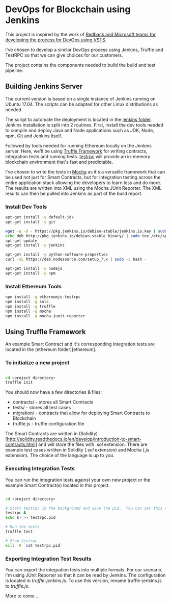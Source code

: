 # DevOps for Blockchain using Jenkins

This project is inspired by the work of [Redback and Microsoft teams for developing the process for DevOps using VSTS](https://microsoft.github.io/techcasestudies/redback-devops.html).

I've chosen to develop a similar DevOps process using Jenkins, Truffle and TestRPC so that we can give choices for our customers.

The project contains the components needed to build the build and test pipeline.

## Building Jenkins Server

The current version is based on a single instance of Jenkins running on Ubuntu 17.04.  The scripts can be adapted for other Linux distributions as needed.

The script to automate the deployment is located in the [jenkins folder](jenkins/master-install.sh).  Jenkins installation is split into 2 routines.  First, install the dev tools needed to compile and deploy Java and Node applications such as JDK, Node, npm, Git and Jenkins itself.

Followed by tools needed for running Ethereum locally on the Jenkins server.  Here, we'll be using [Truffle Framework](http://truffleframework.com/) for writing contracts, integration tests and running tests.  [testrpc](https://github.com/ethereumjs/testrpc) will provide an in-memory blockchain environment that's fast and predictable.

I've chosen to write the tests in [Mocha](https://mochajs.org/) as it's a versatile framework that can be used not just for Smart Contracts, but for integration testing across the entire application stack allowing the developers to learn less and do more.  The results are written into XML using the Mocha JUnit Reporter.  The XML results can then be pulled into Jenkins as part of the build report.

### Install Dev Tools

```bash
apt-get install -y default-jdk
apt-get install -y git

wget -q -O - https://pkg.jenkins.io/debian-stable/jenkins.io.key | sudo apt-key add -
echo deb http://pkg.jenkins.io/debian-stable binary/ | sudo tee /etc/apt/sources.list.d/jenkins.list
apt-get update
apt-get install -y jenkins

apt-get install -y python-software-properties
curl -sL https://deb.nodesource.com/setup_7.x | sudo -E bash -

apt-get install -y nodejs
apt-get install -y npm
```

### Install Ethereum Tools

```bash
npm install -g ethereumjs-testrpc
npm install -g solc
npm install -g truffle
npm install -g mocha
npm install -g mocha-junit-reporter
```

## Using Truffle Framework

An example Smart Contract and it's corresponding integration tests are located in the (ethereum folder)[ethereum].

### To initialize a new project

```bash

cd <project directory>
truffle init

```

You should now have a few directories & files:

* contracts/ - stores all Smart Contracts
* tests/ - stores all test cases
* migration/ - contracts that allow for deploying Smart Contracts to Blockchain
* truffle.js - truffle configuration file

The Smart Contracts are written in (Solidity)[http://solidity.readthedocs.io/en/develop/introduction-to-smart-contracts.html] and will store the files with *.sol* extension.  There are example test cases written in Solidity (*.sol* extension) and Mocha (*.js* extension).  The choice of the language is up to you.

### Executing Integration Tests

You can run the integration tests against your own new project or the example Smart Contract(s) located in this project.

```bash

cd <project directory>

# Start testrpc in the background and save the pid.  You can set this up on another terminal as well.
testrpc &
echo $! >> testrpc.pid

# Run the tests
truffle test

# Stop testrpc
kill -9 `cat testrpc.pid`

```

### Exporting Integration Test Results

You can export the integration tests into multiple formats.  For our scenario, I'm using JUnit Reporter so that it can be read by Jenkins.  The configuration is located in *truffle-jenkins.js*.  To use this version, rename truffle-jenkins.js to *truffle.js*.


More to come ...

